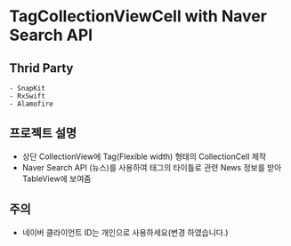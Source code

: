 #  TagCollectionViewCell with Naver Search API
## Thrid Party
    - SnapKit
    - RxSwift
    - Alamofire
## 프로젝트 설명
- 상단 CollectionView에 Tag(Flexible width) 형태의 CollectionCell 제작
- Naver Search API (뉴스)를 사용하여 태그의 타이틀로 관련 News 정보를 받아 TableView에 보여줌

## 주의
- 네이버 클라이언트 ID는 개인으로 사용하세요(변경 하였습니다.)

